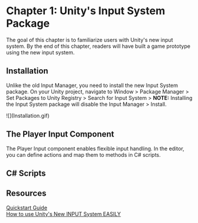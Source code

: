# Chapter 1: Unity's Input System Package
<p>The goal of this chapter is to familiarize users with Unity's new input system. By the end of this chapter, readers will have built a game prototype using the new input system.</p>

## Installation
<p>Unlike the old Input Manager, you need to install the new Input System package. On your Unity project, navigate to Window > Package Manager > Set Packages to Unity Registry > Search for Input System > <b>NOTE:</b> Installing the Input System package will disable the Input Manager > Install.</p>
![](Installation.gif)

## The Player Input Component
<p>The Player Input component enables flexible input handling. In the editor, you can define actions and map them to methods in C# scripts.</p>

## C# Scripts
<p></p>

## Resources
[Quickstart Guide](https://docs.unity3d.com/Packages/com.unity.inputsystem@1.13/manual/QuickStartGuide.html)<br>
[How to use Unity's New INPUT System EASILY](https://www.youtube.com/watch?v=HmXU4dZbaMw)